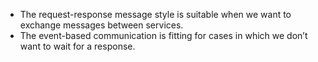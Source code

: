 - The request-response message style is suitable when we want to exchange messages between services.
- The event-based communication is fitting for cases in which we don’t want to wait for a response.

